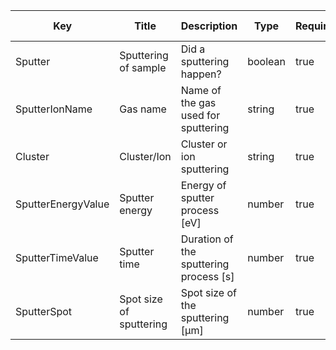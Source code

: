 |  Key                   | Title                  | Description                                               | Type    | Required | Default value |
| -------------------    | -----------------------| ----------------------------------------------------------| ------- | -------- | ------------- |
| Sputter | Sputtering of sample | Did a sputtering happen? | boolean | true |  yes/no | 
| SputterIonName | Gas name | Name of the gas used for sputtering | string | true | Ar, He | 
| Cluster | Cluster/Ion | Cluster or ion sputtering | string | true |  | 
| SputterEnergyValue | Sputter energy | Energy of sputter process [eV] | number | true |  | 
| SputterTimeValue | Sputter time | Duration of the sputtering process [s] | number | true |  | 
| SputterSpot | Spot size of sputtering | Spot size of the sputtering [µm] | number | true |  | 
